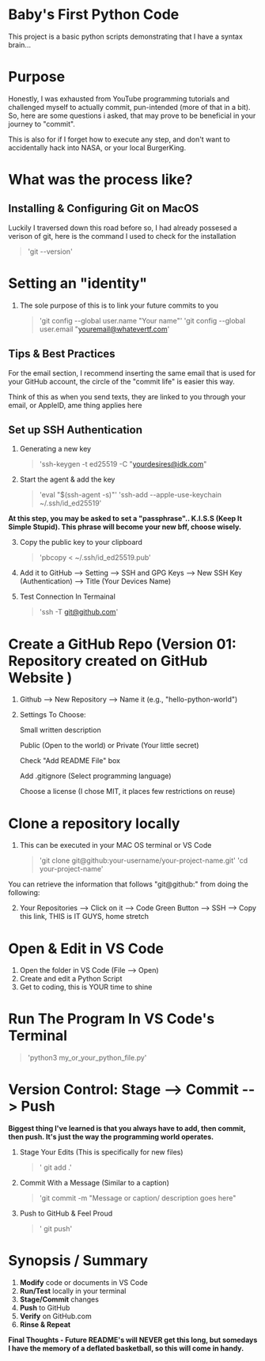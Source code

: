 # Baby's First Python Code 

This project is a basic python scripts demonstrating that I have a syntax brain...

# Purpose 
Honestly, I was exhausted from YouTube programming tutorials and challenged myself to actually commit, pun-intended (more of that in a bit). So, here are some questions i asked, that may prove to be beneficial in your journey to "commit".  

This is also for if I forget how to execute any step, and don't want to accidentally hack into NASA, or your local BurgerKing. 

# What was the process like? 

## Installing & Configuring Git on MacOS

Luckily I traversed down this road before so, I had already possesed a verison of git, here is the command I used to check for the installation 

> 'git --version'


# Setting an "identity" 
1. The sole purpose of this is to link your future commits to you 
      
      > 'git config --global user.name "Your name"' 
      > 'git config --global user.email "youremail@whatevertf.com'


## Tips & Best Practices 
For the email section, I recommend inserting the same email that is used for your GitHub account, the circle of the "commit life" is easier this way.
      
Think of this as when you send texts, they are linked to you through your email, or AppleID, ame thing applies here

      
## Set up SSH Authentication 

1. Generating a new key 
      
      > 'ssh-keygen -t ed25519 -C "yourdesires@idk.com" 

2. Start the agent & add the key 

      > 'eval "$(ssh-agent -s)"'
      > 'ssh-add --apple-use-keychain ~/.ssh/id_ed25519'

 **At this step, you may be asked to set a "passphrase".. K.I.S.S (Keep It Simple Stupid). This phrase will become your new bff, choose wisely.**


3. Copy the public key to your clipboard 

      > 'pbcopy < ~/.ssh/id_ed25519.pub'

4. Add it to GitHub --> Setting --> SSH and GPG Keys --> New SSH Key (Authentication) --> Title (Your Devices Name)

5. Test Connection In Termainal 

      > 'ssh -T git@github.com'

# Create a GitHub Repo (Version 01: Repository created on GitHub Website )

1. Github --> New Repository --> Name it (e.g., "hello-python-world")

2. Settings To Choose:
      
      Small written description

      Public (Open to the world) or Private (Your little secret)

      Check "Add README File" box 

      Add .gitignore (Select programming language)

      Choose a license (I chose MIT, it places few restrictions on reuse)

# Clone a repository locally 
1. This can be executed in your MAC OS terminal or VS Code


      > 'git clone git@github:your-username/your-project-name.git'
      > 'cd your-project-name'

You can retrieve the information that follows "git@github:" from doing the following: 
      
2. Your Repositories --> Click on it --> Code Green Button --> SSH --> Copy this link, THIS is IT GUYS, home stretch

# Open & Edit in VS Code
1. Open the folder in VS Code (File --> Open)
2. Create and edit a Python Script 
3. Get to coding, this is YOUR time to shine

# Run The Program In VS Code's Terminal
> 'python3 my_or_your_python_file.py'

# Version Control: Stage --> Commit --> Push

**Biggest thing I've learned is that you always have to add, then commit, then push. It's just the way the programming world operates.**

1. Stage Your Edits (This is specifically for new files)
      > ' git add .'

2. Commit With a Message (Similar to a caption)

      > 'git commit -m "Message or caption/ description goes here" 

3. Push to GitHub & Feel Proud

      > ' git push'


# Synopsis / Summary 
1. **Modify** code or documents in VS Code
2. **Run/Test** locally in your terminal
3. **Stage/Commit** changes 
4. **Push** to GitHub 
5. **Verify** on GitHub.com
6. **Rinse & Repeat**

**Final Thoughts - Future README's will NEVER get this long, but somedays I have the memory of a deflated basketball, so this will come in handy.** 






